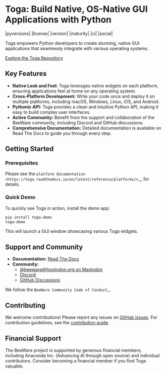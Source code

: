 # Toga: Build Native, OS-Native GUI Applications with Python

|pyversions| |license| |version| |maturity| |ci| |social|

Toga empowers Python developers to create stunning, native GUI applications that seamlessly integrate with various operating systems.

[Explore the Toga Repository](https://github.com/beeware/toga)

## Key Features

*   **Native Look and Feel:** Toga leverages native widgets on each platform, ensuring applications feel at home on any operating system.
*   **Cross-Platform Development:** Write your code once and deploy it on multiple platforms, including macOS, Windows, Linux, iOS, and Android.
*   **Pythonic API:**  Toga provides a clean and intuitive Python API, making it easy to build complex user interfaces.
*   **Active Community:** Benefit from the support and collaboration of the BeeWare community, including Discord and GitHub discussions.
*   **Comprehensive Documentation:**  Detailed documentation is available on Read The Docs to guide you through every step.

## Getting Started

### Prerequisites

Please see the `platform documentation <https://toga.readthedocs.io/en/latest/reference/platforms/>`__ for details.

### Quick Demo

To quickly see Toga in action, install the demo app:

```bash
pip install toga-demo
toga-demo
```

This will launch a GUI window showcasing various Toga widgets.

## Support and Community

*   **Documentation:** [Read The Docs](https://toga.readthedocs.io)
*   **Community:**
    *   [@beeware@fosstodon.org on Mastodon](https://fosstodon.org/@beeware)
    *   [Discord](https://beeware.org/bee/chat/)
    *   [GitHub Discussions](https://github.com/beeware/toga/discussions)

We follow the `BeeWare Community Code of Conduct`_.

## Contributing

We welcome contributions!  Please report any issues on [GitHub issues](https://github.com/beeware/toga/issues).
For contribution guidelines, see the [contribution guide](https://toga.readthedocs.io/en/latest/how-to/contribute/index.html).

## Financial Support

The BeeWare project is supported by generous financial members, including Anaconda Inc. (Advancing AI through open source) and individual contributors.  Consider becoming a financial member if you find Toga valuable.